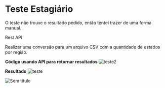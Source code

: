 # Teste Estagiário

O teste não trouxe o resultado pedido, então tentei trazer de uma forma manual.

Rest API

Realizar uma conversão para um arquivo CSV com a quantidade de estados por região.



**Código usando API para retornar resultados**
![teste2](https://user-images.githubusercontent.com/80727677/172027782-846fe52a-dcc0-49b4-ac77-0a9669cb1066.png)

**Resultado**
![teste](https://user-images.githubusercontent.com/80727677/172027785-835dbff6-7ee6-4d46-8eee-ba25e994025d.png)


![Sem título](https://user-images.githubusercontent.com/80727677/172191809-47add80e-7248-4140-802b-bff3b472d791.png)
